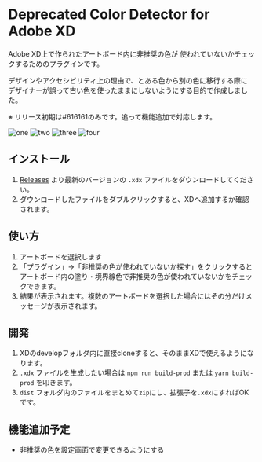 # Deprecated Color Detector for Adobe XD

Adobe XD上で作られたアートボード内に非推奨の色が
使われていないかチェックするためのプラグインです。

デザインやアクセシビリティ上の理由で、とある色から別の色に移行する際に
デザイナーが誤って古い色を使ったままにしないようにする目的で作成しました。

※ リリース初期は#616161のみです。追って機能追加で対応します。

![one](https://user-images.githubusercontent.com/6269639/47960992-24879d00-e046-11e8-827c-6368f25dc8e2.png)
![two](https://user-images.githubusercontent.com/6269639/47960995-25203380-e046-11e8-82af-801d18ec2f44.png)
![three](https://user-images.githubusercontent.com/6269639/47960994-25203380-e046-11e8-84b6-277fa07aa7b1.png)
![four](https://user-images.githubusercontent.com/6269639/47960993-24879d00-e046-11e8-9d3f-0d43711bbfa9.png)

## インストール
1. [Releases](https://github.com/Pittan/xd-deprecated-color-detector/releases) より最新のバージョンの `.xdx` ファイルをダウンロードしてください。
2. ダウンロードしたファイルをダブルクリックすると、XDへ追加するか確認されます。

## 使い方
1. アートボードを選択します
2. 「プラグイン」→「非推奨の色が使われていないか探す」をクリックするとアートボード内の塗り・境界線色で非推奨の色が使われていないかをチェックできます。
3. 結果が表示されます。複数のアートボードを選択した場合にはその分だけメッセージが表示されます。

## 開発
1. XDのdevelopフォルダ内に直接cloneすると、そのままXDで使えるようになります。
2. `.xdx` ファイルを生成したい場合は `npm run build-prod` または `yarn build-prod` を叩きます。
3. `dist` フォルダ内のファイルをまとめて`zip`にし、拡張子を`.xdx`にすればOKです。

## 機能追加予定
- 非推奨の色を設定画面で変更できるようにする
